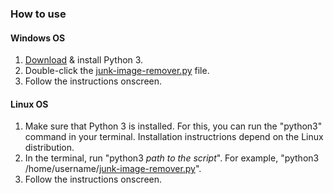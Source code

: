 ### How to use
#### Windows OS
1. [Download](https://www.python.org/downloads/) & install Python 3.
2. Double-click the [junk-image-remover.py][download-link] file.
3. Follow the instructions onscreen.

#### Linux OS
1. Make sure that Python 3 is installed. For this, you can run the "python3" command in your terminal. Installation instructrions depend on the Linux distribution.
2. In the terminal, run "python3 _path to the script_". For example, "python3 /home/username/[junk-image-remover.py][download-link]".
3. Follow the instructions onscreen.

[download-link]: https://cdn.rawgit.com/Cuder/Junk-image-remover/master/junk-image-remover.py
